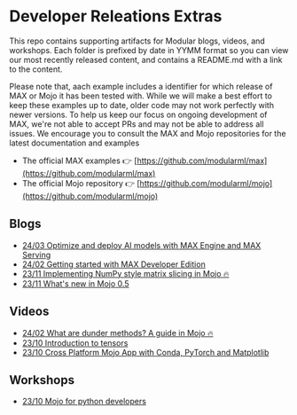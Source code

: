 # Developer Releations Extras

This repo contains supporting artifacts for Modular blogs, videos, and workshops. Each folder is prefixed by date in YYMM format
so you can view our most recently released content, and contains a README.md with a link to the content.

Please note that, aach example includes a identifier for which release of MAX or Mojo it has been tested with. While we will make a best effort to keep
these examples up to date, older code may not work perfectly with newer versions.
To help us keep our focus on ongoing development of MAX, we're not able to accept PRs and may not be able to address all issues.
We encourage you to consult the MAX and Mojo repositories for the latest documentation and examples

* The official MAX examples 👉 [https://github.com/modularml/max](https://github.com/modularml/max)
* The official Mojo repository 👉 [https://github.com/modularml/mojo](https://github.com/modularml/mojo)

## Blogs

- [24/03 Optimize and deploy AI models with MAX Engine and MAX Serving](./blogs/2403-max-optimize-deploy)
- [24/02 Getting started with MAX Developer Edition](./blogs/2402-max-blogpost-demos)
- [23/11 Implementing NumPy style matrix slicing in Mojo 🔥](./blogs/2311-mojo-matrix-slice)
- [23/11 What's new in Mojo 0.5](./blogs/2311-whats-new-0-5)

## Videos

- [24/02 What are dunder methods? A guide in Mojo 🔥](./videos/2402-mojo-dunder)
- [23/10 Introduction to tensors](./videos/2310-introduction-to-tensors)
- [23/10 Cross Platform Mojo App with Conda, PyTorch and Matplotlib](./videos/2310-mojo-plotter)

## Workshops

- [23/10 Mojo for python developers](./workshops/2310-mojo-for-python-developers)

